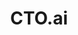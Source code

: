 ---
instagram: https://instagram.com/cto.ai
linkedin: https://linkedin.com/company/cto-ai
logohandle: ctoai
sort: ctoai
title: CTO.ai
twitter: https://x.com/CTO_AI
website: https://cto.ai/
---